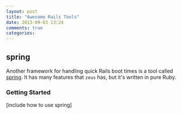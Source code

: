 ```yaml
---
layout: post
title: "Awesome Rails Tools"
date: 2013-09-03 13:24
comments: true
categories:
---
```



## spring

Another framework for handling quick Rails boot times is a tool called [spring](https://github.com/jonleighton/spring). It has many features that `zeus` has, but it's written in pure Ruby.

### Getting Started

[include how to use spring]
